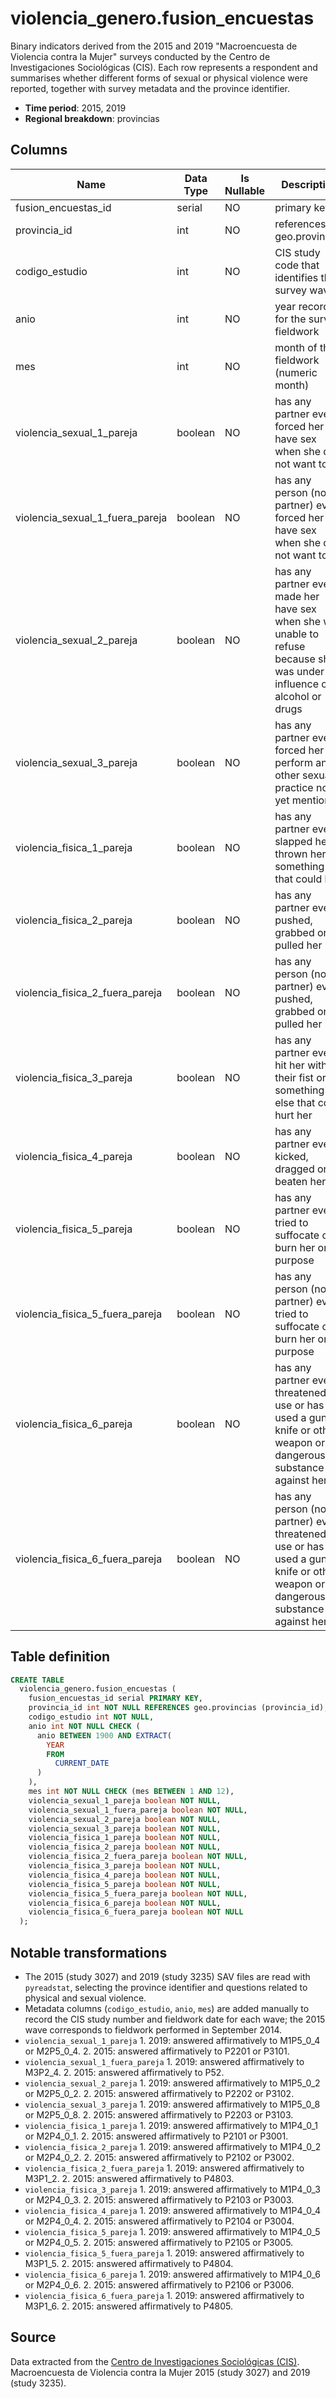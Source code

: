 # violencia_genero.fusion_encuestas

Binary indicators derived from the 2015 and 2019 "Macroencuesta de Violencia contra la Mujer" surveys conducted by the Centro de Investigaciones Sociológicas (CIS). Each row represents a respondent and summarises whether different forms of sexual or physical violence were reported, together with survey metadata and the province identifier.

- **Time period**: 2015, 2019
- **Regional breakdown**: provincias

## Columns

| Name | Data Type | Is Nullable | Description |
| --- | --- | --- | --- |
| fusion_encuestas_id | serial | NO | primary key |
| provincia_id | int | NO | references geo.provincias |
| codigo_estudio | int | NO | CIS study code that identifies the survey wave |
| anio | int | NO | year recorded for the survey fieldwork |
| mes | int | NO | month of the fieldwork (numeric month) |
| violencia_sexual_1_pareja | boolean | NO | has any partner ever forced her to have sex when she did not want to |
| violencia_sexual_1_fuera_pareja | boolean | NO | has any person (non partner) ever forced her to have sex when she did not want to |
| violencia_sexual_2_pareja | boolean | NO | has any partner ever made her have sex when she was unable to refuse because she was under the influence of alcohol or drugs  |
| violencia_sexual_3_pareja | boolean | NO | has any partner ever forced her to perform any other sexual practice not yet mentioned |
| violencia_fisica_1_pareja | boolean | NO | has any partner ever slapped her or thrown her something that could hurt |
| violencia_fisica_2_pareja | boolean | NO | has any partner ever pushed, grabbed or pulled her hair |
| violencia_fisica_2_fuera_pareja | boolean | NO | has any person (non partner) ever pushed, grabbed or pulled her hair |
| violencia_fisica_3_pareja | boolean | NO | has any partner ever hit her with their fist or something else that could hurt her |
| violencia_fisica_4_pareja | boolean | NO | has any partner ever kicked, dragged or beaten her |
| violencia_fisica_5_pareja | boolean | NO | has any partner ever tried to suffocate or burn her on purpose |
| violencia_fisica_5_fuera_pareja | boolean | NO | has any person (non partner) ever tried to suffocate or burn her on purpose |
| violencia_fisica_6_pareja | boolean | NO | has any partner ever threatened to use or has used a gun, knife or other weapon or dangerous substance against her |
| violencia_fisica_6_fuera_pareja | boolean | NO | has any person (non partner) ever threatened to use or has used a gun, knife or other weapon or dangerous substance against her |

## Table definition

```sql
CREATE TABLE
  violencia_genero.fusion_encuestas (
    fusion_encuestas_id serial PRIMARY KEY,
    provincia_id int NOT NULL REFERENCES geo.provincias (provincia_id),
    codigo_estudio int NOT NULL,
    anio int NOT NULL CHECK (
      anio BETWEEN 1900 AND EXTRACT(
        YEAR
        FROM
          CURRENT_DATE
      )
    ),
    mes int NOT NULL CHECK (mes BETWEEN 1 AND 12),
    violencia_sexual_1_pareja boolean NOT NULL,
    violencia_sexual_1_fuera_pareja boolean NOT NULL,
    violencia_sexual_2_pareja boolean NOT NULL,
    violencia_sexual_3_pareja boolean NOT NULL,
    violencia_fisica_1_pareja boolean NOT NULL,
    violencia_fisica_2_pareja boolean NOT NULL,
    violencia_fisica_2_fuera_pareja boolean NOT NULL,
    violencia_fisica_3_pareja boolean NOT NULL,
    violencia_fisica_4_pareja boolean NOT NULL,
    violencia_fisica_5_pareja boolean NOT NULL,
    violencia_fisica_5_fuera_pareja boolean NOT NULL,
    violencia_fisica_6_pareja boolean NOT NULL,
    violencia_fisica_6_fuera_pareja boolean NOT NULL
  );
```

## Notable transformations

- The 2015 (study 3027) and 2019 (study 3235) SAV files are read with `pyreadstat`, selecting the province identifier and questions related to physical and sexual violence.
- Metadata columns (`codigo_estudio`, `anio`, `mes`) are added manually to record the CIS study number and fieldwork date for each wave; the 2015 wave corresponds to fieldwork performed in September 2014.
- `violencia_sexual_1_pareja`
      1. 2019: answered affirmatively to M1P5_0_4 or M2P5_0_4.
      2. 2015: answered affirmatively to P2201 or P3101.
- `violencia_sexual_1_fuera_pareja`
      1. 2019: answered affirmatively to M3P2_4.
      2. 2015: answered affirmatively to P52.
- `violencia_sexual_2_pareja`
      1. 2019: answered affirmatively to M1P5_0_2 or M2P5_0_2.
      2. 2015: answered affirmatively to P2202 or P3102.
- `violencia_sexual_3_pareja`
      1. 2019: answered affirmatively to M1P5_0_8 or M2P5_0_8.
      2. 2015: answered affirmatively to P2203 or P3103.
- `violencia_fisica_1_pareja`
      1. 2019: answered affirmatively to M1P4_0_1 or M2P4_0_1.
      2. 2015: answered affirmatively to P2101 or P3001.
- `violencia_fisica_2_pareja`
      1. 2019: answered affirmatively to M1P4_0_2 or M2P4_0_2.
      2. 2015: answered affirmatively to P2102 or P3002.
- `violencia_fisica_2_fuera_pareja`
      1. 2019: answered affirmatively to M3P1_2.
      2. 2015: answered affirmatively to P4803.
- `violencia_fisica_3_pareja`
      1. 2019: answered affirmatively to M1P4_0_3 or M2P4_0_3.
      2. 2015: answered affirmatively to P2103 or P3003.
- `violencia_fisica_4_pareja`
      1. 2019: answered affirmatively to M1P4_0_4 or M2P4_0_4.
      2. 2015: answered affirmatively to P2104 or P3004.
- `violencia_fisica_5_pareja`
      1. 2019: answered affirmatively to M1P4_0_5 or M2P4_0_5.
      2. 2015: answered affirmatively to P2105 or P3005.
- `violencia_fisica_5_fuera_pareja`
      1. 2019: answered affirmatively to M3P1_5.
      2. 2015: answered affirmatively to P4804.
- `violencia_fisica_6_pareja`
      1. 2019: answered affirmatively to M1P4_0_6 or M2P4_0_6.
      2. 2015: answered affirmatively to P2106 or P3006.
- `violencia_fisica_6_fuera_pareja`
      1. 2019: answered affirmatively to M3P1_6.
      2. 2015: answered affirmatively to P4805.


## Source
Data extracted from the <a href="https://www.cis.es/" target="_blank">Centro de Investigaciones Sociológicas (CIS)</a>. Macroencuesta de Violencia contra la Mujer 2015 (study 3027) and 2019 (study 3235).
